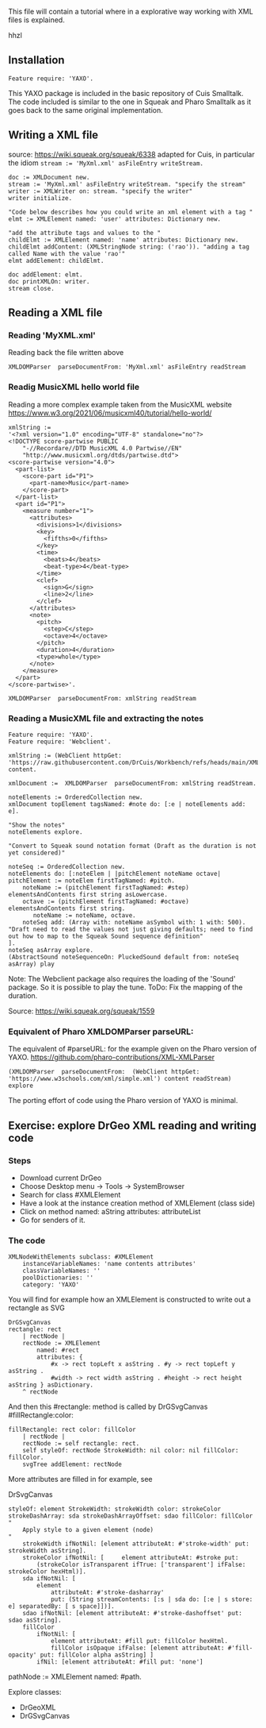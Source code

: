 This file will contain a tutorial where in a explorative way working with XML files is explained.

hhzl

## Installation
````
Feature require: 'YAXO'. 
````

This YAXO package is included in the basic repository of Cuis Smalltalk. The code included is similar to the one in Squeak and Pharo Smalltalk as it goes back to the same original implementation.

## Writing a XML file
source: https://wiki.squeak.org/squeak/6338
adapted for Cuis, in particular the idiom
`stream := 'MyXml.xml' asFileEntry writeStream.`

````
doc := XMLDocument new.
stream := 'MyXml.xml' asFileEntry writeStream. "specify the stream"
writer := XMLWriter on: stream. "specify the writer"
writer initialize.
 
"Code below describes how you could write an xml element with a tag "
elmt := XMLElement named: 'user' attributes: Dictionary new.
 
"add the attribute tags and values to the "
childElmt := XMLElement named: 'name' attributes: Dictionary new.
childElmt addContent: (XMLStringNode string: ('rao')). "adding a tag called Name with the value 'rao'"
elmt addElement: childElmt.
 
doc addElement: elmt.
doc printXMLOn: writer.
stream close.
````

## Reading a XML file

### Reading 'MyXML.xml'
Reading back the file written above

````
XMLDOMParser  parseDocumentFrom: 'MyXml.xml' asFileEntry readStream
````

### Readig MusicXML hello world file
Reading a more complex example taken from the MusicXML website
https://www.w3.org/2021/06/musicxml40/tutorial/hello-world/

````
xmlString := 
'<?xml version="1.0" encoding="UTF-8" standalone="no"?>
<!DOCTYPE score-partwise PUBLIC
    "-//Recordare//DTD MusicXML 4.0 Partwise//EN"
    "http://www.musicxml.org/dtds/partwise.dtd">
<score-partwise version="4.0">
  <part-list>
    <score-part id="P1">
      <part-name>Music</part-name>
    </score-part>
  </part-list>
  <part id="P1">
    <measure number="1">
      <attributes>
        <divisions>1</divisions>
        <key>
          <fifths>0</fifths>
        </key>
        <time>
          <beats>4</beats>
          <beat-type>4</beat-type>
        </time>
        <clef>
          <sign>G</sign>
          <line>2</line>
        </clef>
      </attributes>
      <note>
        <pitch>
          <step>C</step>
          <octave>4</octave>
        </pitch>
        <duration>4</duration>
        <type>whole</type>
      </note>
    </measure>
  </part>
</score-partwise>'.

XMLDOMParser  parseDocumentFrom: xmlString readStream
````

### Reading a MusicXML file and extracting the notes
````
Feature require: 'YAXO'.
Feature require: 'Webclient'.

xmlString := (WebClient httpGet: 'https://raw.githubusercontent.com/DrCuis/Workbench/refs/heads/main/XML/FrereJacques.xml') content.

xmlDocument :=  XMLDOMParser  parseDocumentFrom: xmlString readStream.

noteElements := OrderedCollection new.
xmlDocument topElement tagsNamed: #note do: [:e | noteElements add: e].

"Show the notes"
noteElements explore.

"Convert to Squeak sound notation format (Draft as the duration is not yet considered)"

noteSeq := OrderedCollection new.
noteElements do: [:noteElem | |pitchElement noteName octave| pitchElement := noteElem firstTagNamed: #pitch.
	noteName := (pitchElement firstTagNamed: #step) elementsAndContents first string asLowercase.
	octave := (pitchElement firstTagNamed: #octave) elementsAndContents first string.
       noteName := noteName, octave.
	noteSeq add: (Array with: noteName asSymbol with: 1 with: 500).  "Draft need to read the values not just giving defaults; need to find out how to map to the Squeak Sound sequence definition"
].
noteSeq asArray explore.
(AbstractSound noteSequenceOn: PluckedSound default from: noteSeq asArray) play
````
Note: The Webclient package also requires the loading of the 'Sound' package. So it is possible to play the tune. ToDo: Fix the mapping of the duration.

Source: https://wiki.squeak.org/squeak/1559

### Equivalent of Pharo XMLDOMParser parseURL:

The equivalent of #parseURL: for the example given on the Pharo version of YAXO.
https://github.com/pharo-contributions/XML-XMLParser

```
(XMLDOMParser  parseDocumentFrom:  (WebClient httpGet: 'https://www.w3schools.com/xml/simple.xml') content readStream) explore
```
The porting effort of code using the Pharo version of YAXO is minimal.

## Exercise: explore DrGeo XML reading and writing code

### Steps
- Download current DrGeo
- Choose Desktop menu -> Tools -> SystemBrowser
- Search for class #XMLElement
- Have a look at the instance creation method of XMLElement (class side)
- Click on method named: aString attributes: attributeList
- Go for senders of it.

### The code
````
XMLNodeWithElements subclass: #XMLElement
	instanceVariableNames: 'name contents attributes'
	classVariableNames: ''
	poolDictionaries: ''
	category: 'YAXO'
````

You will find for example how an XMLElement is constructed to write out a rectangle as SVG

````
DrGSvgCanvas
rectangle: rect
	| rectNode |
	rectNode := XMLElement 
		named: #rect 
		attributes: {
			#x -> rect topLeft x asString . #y -> rect topLeft y asString .
			#width -> rect width asString . #height -> rect height asString } asDictionary.
	^ rectNode
````

And then this #rectangle: method is called by DrGSvgCanvas #fillRectangle:color:

````
fillRectangle: rect color: fillColor
	| rectNode |
	rectNode := self rectangle: rect.
	self styleOf: rectNode StrokeWidth: nil color: nil fillColor: fillColor.
	svgTree addElement: rectNode
````

More attributes are filled in for example, see

DrSvgCanvas

````
styleOf: element StrokeWidth: strokeWidth color: strokeColor strokeDashArray: sda strokeDashArrayOffset: sdao fillColor: fillColor
"
	Apply style to a given element (node) 
"
	strokeWidth ifNotNil: [element attributeAt: #'stroke-width' put: strokeWidth asString].
	strokeColor ifNotNil: [		element attributeAt: #stroke put: 
		(strokeColor isTransparent ifTrue: ['transparent'] ifFalse:		strokeColor hexHtml)].
	sda ifNotNil: [
		element 
			attributeAt: #'stroke-dasharray' 
			put: (String streamContents: [:s | sda do: [:e | s store: e] separatedBy: [ s space]])].
	sdao ifNotNil: [element attributeAt: #'stroke-dashoffset' put: sdao asString].
	fillColor 
		ifNotNil: [
			element attributeAt: #fill put: fillColor hexHtml.
			fillColor isOpaque ifFalse: [element attributeAt: #'fill-opacity' put: fillColor alpha asString] ]
		ifNil: [element attributeAt: #fill put: 'none']

````


pathNode := XMLElement named: #path.

Explore classes:

- DrGeoXML
- DrGSvgCanvas

